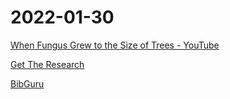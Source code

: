 # 2022-01-30
[When Fungus Grew to the Size of Trees - YouTube](https://www.youtube.com/watch?v=v3ZJdgXV4fk)

[Get The Research](https://gettheresearch.org/)

[BibGuru](https://app.bibguru.com/)